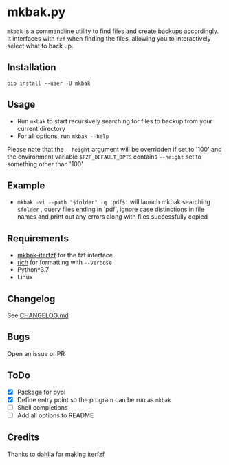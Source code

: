 # mkbak.py

`mkbak` is a commandline utility to find files and create backups accordingly.  
It interfaces with `fzf` when finding the files, allowing you to interactively
select what to back up.

## Installation

`pip install --user -U mkbak`

## Usage

- Run `mkbak` to start recursively searching for files to backup
from your current directory
- For all options, run `mkbak --help`

Please note that the `--height` argument will be overridden if set to '100' and
the environment variable `$FZF_DEFAULT_OPTS` contains `--height` set to something
other than '100'

## Example

- `mkbak -vi --path "$folder" -q 'pdf$'`
will launch mkbak searching `$folder`
, query files ending in 'pdf', ignore case distinctions in file names and
print out any errors along with files successfully copied

## Requirements

- [mkbak-iterfzf](https://github.com/sudo-julia/mkbak-iterfzf)
for the fzf interface
- [rich](https://github.com/willmcgugan/rich) for formatting with `--verbose`
- Python^3.7
- Linux

## Changelog

See [CHANGELOG.md](https://github.com/sudo-julia/mkbak/blob/main/CHANGELOG.md)

## Bugs

Open an issue or PR

## ToDo

- [X] Package for pypi
- [X] Define entry point so the program can be run as `mkbak`
- [ ] Shell completions
- [ ] Add all options to README

## Credits

Thanks to [dahlia](https://github.com/dahlia) for making [iterfzf](https://github.com/dahlia/iterfzf)
